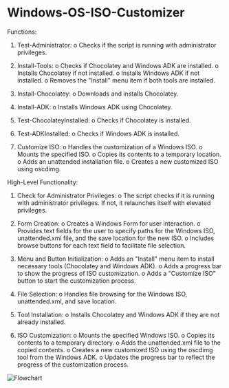 # Windows-OS-ISO-Customizer

Functions:

1.	Test-Administrator:
o	Checks if the script is running with administrator privileges.

2.	Install-Tools:
o	Checks if Chocolatey and Windows ADK are installed.
o	Installs Chocolatey if not installed.
o	Installs Windows ADK if not installed.
o	Removes the "Install" menu item if both tools are installed.

3.	Install-Chocolatey:
o	Downloads and installs Chocolatey.

4.	Install-ADK:
o	Installs Windows ADK using Chocolatey.

5.	Test-ChocolateyInstalled:
o	Checks if Chocolatey is installed.

6.	Test-ADKInstalled:
o	Checks if Windows ADK is installed.

7.	Customize ISO:
o	Handles the customization of a Windows ISO.
o	Mounts the specified ISO.
o	Copies its contents to a temporary location.
o	Adds an unattended installation file.
o	Creates a new customized ISO using oscdimg.

High-Level Functionality:

1.	Check for Administrator Privileges:
o	The script checks if it is running with administrator privileges. If not, it relaunches itself with elevated privileges.

2.	Form Creation:
o	Creates a Windows Form for user interaction.
o	Provides text fields for the user to specify paths for the Windows ISO, unattended.xml file, and the save location for the new ISO.
o	Includes browse buttons for each text field to facilitate file selection.

3.	Menu and Button Initialization:
o	Adds an "Install" menu item to install necessary tools (Chocolatey and Windows ADK).
o	Adds a progress bar to show the progress of ISO customization.
o	Adds a "Customize ISO" button to start the customization process.

4.	File Selection:
o	Handles file browsing for the Windows ISO, unattended.xml, and save location.

5.	Tool Installation:
o	Installs Chocolatey and Windows ADK if they are not already installed.

6.	ISO Customization:
o	Mounts the specified Windows ISO.
o	Copies its contents to a temporary directory.
o	Adds the unattended.xml file to the copied contents.
o	Creates a new customized ISO using the oscdimg tool from the Windows ADK.
o	Updates the progress bar to reflect the progress of the customization process.

![Flowchart](C:\Users\Shadow\Downloads\codetoflow.png)
